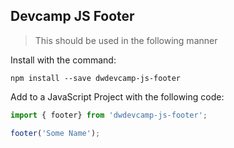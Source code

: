 ## Devcamp JS Footer

>This should be used in the following manner

Install with the command:

```
npm install --save dwdevcamp-js-footer
```

Add to a JavaScript Project with the following code:

```javascript
import { footer} from 'dwdevcamp-js-footer';

footer('Some Name');
```